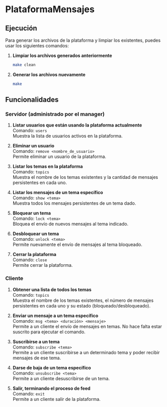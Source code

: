 # PlataformaMensajes

## Ejecución

Para generar los archivos de la plataforma y limpiar los existentes, puedes usar los siguientes comandos:

1. **Limpiar los archivos generados anteriormente**  
   ```bash
   make clean
2. **Generar los archivos nuevamente**   
   ```bash
   make
   
## Funcionalidades

### Servidor (administrado por el manager)

1. **Listar usuarios que están usando la plataforma actualmente**  
   Comando: `users`  
   Muestra la lista de usuarios activos en la plataforma.

2. **Eliminar un usuario**  
   Comando: `remove <nombre_de_usuario>`  
   Permite eliminar un usuario de la plataforma.

3. **Listar los temas en la plataforma**  
   Comando: `topics`  
   Muestra el nombre de los temas existentes y la cantidad de mensajes persistentes en cada uno.

4. **Listar los mensajes de un tema específico**  
   Comando: `show <tema>`  
   Muestra todos los mensajes persistentes de un tema dado.

5. **Bloquear un tema**  
   Comando: `lock <tema>`  
   Bloquea el envío de nuevos mensajes al tema indicado.

6. **Desbloquear un tema**  
   Comando: `unlock <tema>`  
   Permite nuevamente el envío de mensajes al tema bloqueado.

7. **Cerrar la plataforma**  
   Comando: `close`  
   Permite cerrar la plataforma.

### Cliente

1. **Obtener una lista de todos los temas**  
   Comando: `topics`  
   Muestra el nombre de los temas existentes, el número de mensajes persistentes en cada uno y su estado (bloqueado/desbloqueado).

2. **Enviar un mensaje a un tema específico**  
   Comando: `msg <tema> <duración> <mensaje>`  
   Permite a un cliente el envío de mensajes en temas. No hace falta estar suscrito para ejecutar el comando.

3. **Suscribirse a un tema**  
   Comando: `subscribe <tema>`  
   Permite a un cliente suscribirse a un determinado tema y poder recibir mensajes de ese tema.

4. **Darse de baja de un tema específico**  
   Comando: `unsubscribe <tema>`  
   Permite a un cliente desuscribirse de un tema.

5. **Salir, terminando el proceso de feed**  
   Comando: `exit`  
   Permite a un cliente salir de la plataforma.
